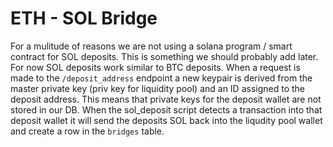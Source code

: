# ETH - SOL Bridge
For a mulitude of reasons we are not using a solana program / smart contract for SOL deposits. This is something we should probably add later.
For now SOL deposits work similar to BTC deposits. When a request is made to the `/deposit_address` endpoint a new keypair is derived from the master private key (priv key for liquidity pool) and an ID assigned to the deposit address.
This means that private keys for the deposit wallet are not stored in our DB. When the sol_deposit script detects a transaction into that deposit wallet it will send the deposits SOL back into the liqudity pool wallet and create a row in the `bridges` table.